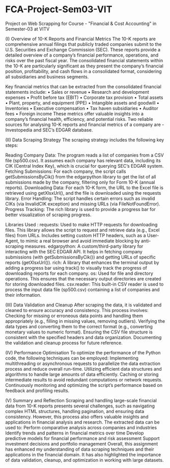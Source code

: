 # FCA-Project-Sem03-VIT
Project on Web Scrapping for Course - "Financial &amp; Cost Accounting" in Semester-03 at VITV

(I) Overview of 10-K Reports and Financial Metrics
The 10-K reports are comprehensive annual filings that publicly traded companies submit to the U.S. Securities and Exchange Commission (SEC). These reports provide a detailed overview of a company’s financial performance, operations, and risks over the past fiscal year. 
The consolidated financial statements within the 10-K are particularly significant as they present the company’s financial position, profitability, and cash flows in a consolidated format, considering all subsidiaries and business segments.

Key financial metrics that can be extracted from the consolidated financial statements include:
	•	Sales or revenue
	•	Research and development expenses
	•	Profit before tax (EBIT)
	•	Corporate tax provision
	•	Total assets
	•	Plant, property, and equipment (PPE)
	•	Intangible assets and goodwill
	•	Inventories
	•	Executive compensation
	•	Tax haven subsidiaries
	•	Auditor fees
	•	Foreign income
These metrics offer valuable insights into a company’s financial health, efficiency, and potential risks.
Two reliable sources for analysing 10-K reports and financial metrics of a company are  - Investopedia and SEC’s EDGAR database.


(II) Data Scraping Strategy	
The scraping strategy includes the following key steps:

Reading Company Data: The program reads a list of companies from a CSV file (sp500.csv). It assumes each company has relevant data, including its CIK (Central Index Key), which is crucial for querying SEC’s EDGAR system.
Fetching Submissions: For each company, the script calls getSubmissionsByCik() from the edgarpython library to get the list of all submissions made by the company, filtering only for Form 10-K (annual reports).
Downloading Data: For each 10-K form, the URL to the Excel file is retrieved using getXlsxUrl(), and the file is downloaded using the requests library.
Error Handling: The script handles certain errors such as invalid CIKs (via InvalidCIK exception) and missing URLs (via FileNotFoundError).
Progress Tracking: The rich library is used to provide a progress bar for better visualization of scraping progress.

Libraries Used : 
requests:
Used to make HTTP requests for downloading files. This library allows the script to request and retrieve data (e.g., Excel files) from URLs.
Includes setting custom HTTP headers, such as a User-Agent, to mimic a real browser and avoid immediate blocking by anti-scraping measures.
edgarpython:
A custom/third-party library for interacting with the SEC EDGAR API.
It helps in fetching company submissions (with getSubmissionsByCik()) and getting URLs of specific reports (getXlsxUrl()).
rich:
A library that enhances the terminal output by adding a progress bar using track() to visually track the progress of downloading reports for each company.
os:
Used for file and directory operations. This ensures that the necessary output directories are created for storing downloaded files.
csv.reader:
This built-in CSV reader is used to process the input data file (sp500.csv) containing a list of companies and their information.


(III) Data Validation and Cleanup
After scraping the data, it is validated and cleaned to ensure accuracy and consistency. This process involves:
Checking for missing or erroneous data points and handling them appropriately (e.g., filling in missing values, removing outliers).
Verifying the data types and converting them to the correct format (e.g., converting monetary values to numeric format).
Ensuring the CSV file structure is consistent with the specified headers and data organization.
Documenting the validation and cleanup process for future reference.


(IV) Performance Optimisation
To optimize the performance of the Python code, the following techniques can be employed:
Implementing multithreading or asynchronous requests to parallelize the data extraction process and reduce overall run-time.
Utilizing efficient data structures and algorithms to handle large amounts of data efficiently.
Caching or storing intermediate results to avoid redundant computations or network requests.
Continuously monitoring and optimizing the script’s performance based on feedback and profiling results.


(V) Summary and Reflection
Scraping and handling large-scale financial data from 10-K reports presents several challenges, such as navigating complex HTML structures, handling pagination, and ensuring data consistency. However, this process also offers valuable insights and applications in financial analysis and research.
The extracted data can be used to:
Perform comparative analysis across companies and industries
Identify trends and patterns in financial metrics over time
Develop predictive models for financial performance and risk assessment
Support investment decisions and portfolio management
Overall, this assignment has enhanced my understanding of data scraping techniques and their applications in the financial domain. It has also highlighted the importance of data validation, cleanup, and optimization in working with large datasets.

